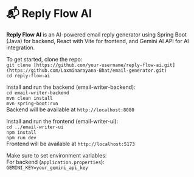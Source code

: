 # 📬 Reply Flow AI

**Reply Flow AI** is an AI-powered email reply generator using Spring Boot (Java) for backend, React with Vite for frontend, and Gemini AI API for AI integration.

To get started, clone the repo:  
`git clone [https://github.com/your-username/reply-flow-ai.git](https://github.com/Laxminarayana-Bhat/email-generator.git)`  
`cd reply-flow-ai`

Install and run the backend (email-writer-backend):  
`cd email-writer-backend`  
`mvn clean install`  
`mvn spring-boot:run`  
Backend will be available at `http://localhost:8080`

Install and run the frontend (email-writer-ui):  
`cd ../email-writer-ui`  
`npm install`  
`npm run dev`  
Frontend will be available at `http://localhost:5173`

Make sure to set environment variables:  
For backend (`application.properties`):  
`GEMINI_KEY=your_gemini_api_key`  

